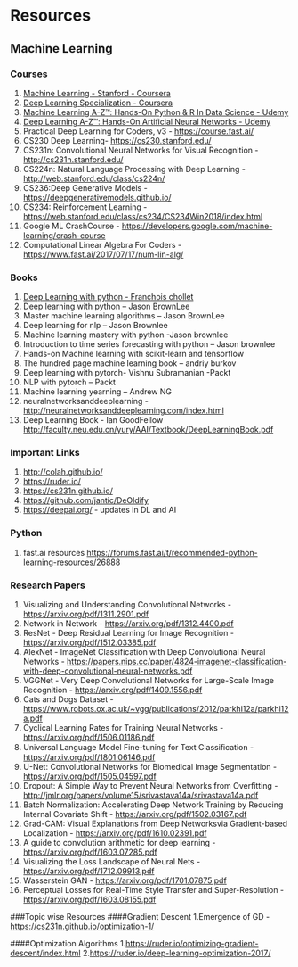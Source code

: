 # Resources
## Machine Learning
### Courses
1. [Machine Learning - Stanford - Coursera](https://www.coursera.org/learn/machine-learning?)
2. [Deep Learning Specialization - Coursera](https://www.coursera.org/specializations/deep-learning)
3. [Machine Learning A-Z™: Hands-On Python & R In Data Science - Udemy](https://www.udemy.com/course/machinelearning/)
4. [Deep Learning A-Z™: Hands-On Artificial Neural Networks - Udemy](https://www.udemy.com/course/deeplearning/)
5. Practical Deep Learning for Coders, v3 - https://course.fast.ai/
6. CS230 Deep Learning- https://cs230.stanford.edu/
7. CS231n: Convolutional Neural Networks for Visual Recognition - http://cs231n.stanford.edu/
8. CS224n: Natural Language Processing with Deep Learning - http://web.stanford.edu/class/cs224n/
9. CS236:Deep Generative Models - https://deepgenerativemodels.github.io/
10. CS234: Reinforcement Learning - https://web.stanford.edu/class/cs234/CS234Win2018/index.html
11. Google ML CrashCourse - https://developers.google.com/machine-learning/crash-course
12. Computational Linear Algebra For Coders - https://www.fast.ai/2017/07/17/num-lin-alg/

### Books
1. [Deep Learning with python - Franchois chollet](https://www.academia.edu/40817740/Deep_Learning_with_Python)
2. Deep learning with python – Jason BrownLee
3. Master machine learning algorithms – Jason BrownLee
4. Deep learning for nlp – Jason Brownlee
5. Machine learning mastery with python -Jason brownlee
6. Introduction to time series forecasting with python – Jason brownlee
7. Hands-on Machine learning with scikit-learn and tensorflow 
8. The hundred page machine learning book – andriy burkov
9. Deep learning with pytorch- Vishnu Subramanian -Packt
10. NLP with pytorch – Packt
11. Machine learning yearning – Andrew NG
12. neuralnetworksanddeeplearning - http://neuralnetworksanddeeplearning.com/index.html
13. Deep Learning Book - Ian GoodFellow http://faculty.neu.edu.cn/yury/AAI/Textbook/DeepLearningBook.pdf

### Important Links
1. http://colah.github.io/
2. https://ruder.io/
3. https://cs231n.github.io/
4. https://github.com/jantic/DeOldify
5. https://deepai.org/ - updates in DL and AI


### Python
1. fast.ai resources https://forums.fast.ai/t/recommended-python-learning-resources/26888

### Research Papers
1. Visualizing and Understanding Convolutional Networks - https://arxiv.org/pdf/1311.2901.pdf
2. Network in Network - https://arxiv.org/pdf/1312.4400.pdf
3. ResNet - Deep Residual Learning for Image Recognition - https://arxiv.org/pdf/1512.03385.pdf
4. AlexNet - ImageNet Classification with Deep Convolutional Neural Networks - https://papers.nips.cc/paper/4824-imagenet-classification-with-deep-convolutional-neural-networks.pdf
5. VGGNet - Very Deep Convolutional Networks for Large-Scale Image Recognition - https://arxiv.org/pdf/1409.1556.pdf
6. Cats and Dogs Dataset - https://www.robots.ox.ac.uk/~vgg/publications/2012/parkhi12a/parkhi12a.pdf
7. Cyclical Learning Rates for Training Neural Networks - https://arxiv.org/pdf/1506.01186.pdf
8. Universal Language Model Fine-tuning for Text Classiﬁcation - https://arxiv.org/pdf/1801.06146.pdf
9. U-Net: Convolutional Networks for Biomedical Image Segmentation - https://arxiv.org/pdf/1505.04597.pdf
10. Dropout: A Simple Way to Prevent Neural Networks from Overfitting - http://jmlr.org/papers/volume15/srivastava14a/srivastava14a.pdf
11. Batch Normalization: Accelerating Deep Network Training by Reducing Internal Covariate Shift - https://arxiv.org/pdf/1502.03167.pdf
12. Grad-CAM: Visual Explanations from Deep Networksvia Gradient-based Localization - https://arxiv.org/pdf/1610.02391.pdf
13. A guide to convolution arithmetic for deep learning - https://arxiv.org/pdf/1603.07285.pdf
14. Visualizing the Loss Landscape of Neural Nets - https://arxiv.org/pdf/1712.09913.pdf
15. Wasserstein GAN - https://arxiv.org/pdf/1701.07875.pdf
16. Perceptual Losses for Real-Time Style Transfer and Super-Resolution - https://arxiv.org/pdf/1603.08155.pdf

###Topic wise Resources
####Gradient Descent 
1.Emergence of GD - https://cs231n.github.io/optimization-1/

####Optimization Algorithms
1.https://ruder.io/optimizing-gradient-descent/index.html
2.https://ruder.io/deep-learning-optimization-2017/
